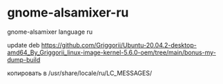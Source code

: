 # gnome-alsamixer-ru
gnome-alsamixer language ru

update deb https://github.com/Griggorii/Ubuntu-20.04.2-desktop-amd64_By_Griggorii_linux-image-kernel-5.6.0-oem/tree/main/bonus-my-dump-build

копировать в /usr/share/locale/ru/LC_MESSAGES/
